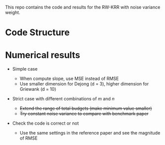 This repo contains the code and results for the RW-KRR with noise variance weight.

# Code Structure

# Numerical results
* Simple case
    * When compute slope, use MSE instead of RMSE
    * Use smaller dimension for Dejong (d = 3), higher dimension for Griewank (d = 10)

* Strict case with different combinations of $m$ and $n$
    * ~~Extend the range of total budgets (make minimum value smaller)~~
    * ~~Try constant noise variance to compare with benchmark paper~~
    
* Check the code is correct or not
    * Use the same settings in the reference paper and see the magnitude of RMSE
